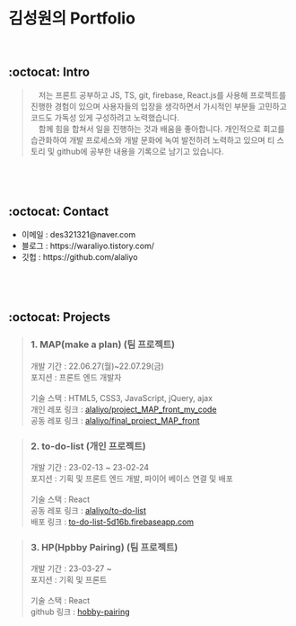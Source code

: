 # 김성원의 Portfolio

<br>

## :octocat: Intro
>&emsp;저는 프론트 공부하고 JS, TS, git, firebase, React.js를 사용해 프로젝트를 진행한 경험이 있으며 사용자들의 입장을 생각하면서 가시적인 부분들 고민하고 코드도 가독성 있게 구성하려고 노력했습니다.
><br>
>&emsp;함께 힘을 합쳐서 일을 진행하는 것과 배움을 좋아합니다.  개인적으로 회고를 습관화하여 개발 프로세스와 개발 문화에 녹여 발전하려 노력하고 있으며 티 스토리 및 github에 공부한 내용을 기록으로 남기고 있습니다.

#
<br/>

## :octocat: Contact
<ul>
  <li>이메일 : des321321@naver.com</li>
  <li>블로그 : https://waraliyo.tistory.com/</li>
  <li>깃헙 : https://github.com/alaliyo</li>
</ul>


#
<br/>


## :octocat: Projects
>### 1. MAP(make a plan) (팀 프로젝트)
><div>개발 기간 : 22.06.27(월)~22.07.29(금)</div>
><div>포지션 : 프론트 엔드 개발자</div>
><br>
><div>기술 스택 : HTML5, CSS3, JavaScript, jQuery, ajax</div>
><div>개인 레포 링크 : <a href="https://github.com/alaliyo/project_MAP_front_my_code" target='_blank'>alaliyo/project_MAP_front_my_code</a></div>
><div>공동 레포 링크 : <a href="https://github.com/alaliyo/final_project_MAP_front" target='_blank'>alaliyo/final_project_MAP_front</a></div>

>### 2. to-do-list (개인 프로젝트)
><div>개발 기간 : 23-02-13 ~ 23-02-24 </div>
><div>포지션 : 기획 및 프론트 엔드 개발, 파이어 베이스 연결 및 배포</div>
><br>
><div>기술 스택 : React</div>
><div>공동 레포 링크 : <a href="https://github.com/alaliyo/to-do-list" target='_blank'>alaliyo/to-do-list</a></div>
><div>배포 링크 : <a href="https://to-do-list-5d16b.firebaseapp.com/" target='_blank'>to-do-list-5d16b.firebaseapp.com</a></div>

>### 3. HP(Hpbby Pairing) (팀 프로젝트)
><div>개발 기간 : 23-03-27 ~ </div>
><div>포지션 : 기획 및 프론트</div>
><br>
><div>기술 스택 : React</div>
><div>github 링크 : <a href="https://github.com/alaliyo/hobby-pairing" target='_blank'>hobby-pairing</a></div>

